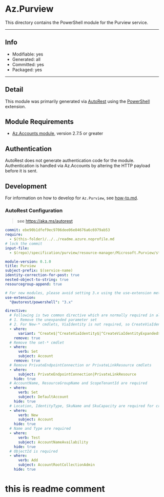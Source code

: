 <!-- region Generated -->
# Az.Purview
This directory contains the PowerShell module for the Purview service.

---
## Info
- Modifiable: yes
- Generated: all
- Committed: yes
- Packaged: yes

---
## Detail
This module was primarily generated via [AutoRest](https://github.com/Azure/autorest) using the [PowerShell](https://github.com/Azure/autorest.powershell) extension.

## Module Requirements
- [Az.Accounts module](https://www.powershellgallery.com/packages/Az.Accounts/), version 2.7.5 or greater

## Authentication
AutoRest does not generate authentication code for the module. Authentication is handled via Az.Accounts by altering the HTTP payload before it is sent.

## Development
For information on how to develop for `Az.Purview`, see [how-to.md](how-to.md).
<!-- endregion -->

### AutoRest Configuration
> see https://aka.ms/autorest

``` yaml
commit: ebe90b1dfef9ec9706dee06e84676a6c6979ab53
require:
  - $(this-folder)/../../readme.azure.noprofile.md
# lock the commit
input-file:
  - $(repo)/specification/purview/resource-manager/Microsoft.Purview/stable/2021-07-01/purview.json 

module-version: 0.1.0
title: Purview
subject-prefix: $(service-name)
identity-correction-for-post: true 
nested-object-to-string: true
resourcegroup-append: true

# For new modules, please avoid setting 3.x using the use-extension method and instead, use 4.x as the default option
use-extension:
  "@autorest/powershell": "3.x"

directive:
  # Following is two common directive which are normally required in all the RPs
  # 1. Remove the unexpanded parameter set
  # 2. For New-* cmdlets, ViaIdentity is not required, so CreateViaIdentityExpanded is removed as well
  - where:
      variant: ^Create$|^CreateViaIdentity$|^CreateViaIdentityExpanded$|^Update$|^UpdateViaIdentity$|^Check$|^CheckViaIdentity$|^CheckViaIdentityExpanded$|^Set$|^AddViaIdentity$|^Add$
    remove: true
  # Remove the set-* cmdlet
  - where:
      verb: Set
      subject: Account
    remove: true
  # Remove PrivateEndpointConnection or PrivateLinkResource cmdlets
  - where:
      subject: PrivateEndpointConnection|PrivateLinkResource
    hide: true
  # AccountName, ResourceGroupName and ScopeTenantId are required
  - where:
      verb: Set
      subject: DefaultAccount
    hide: true
  # Location, IdentityType, SkuName and SkuCapacity are required for creating an account
  - where:
      verb: New
      subject: Account
    hide: true
  # Name and Type are required
  - where:
      verb: Test
      subject: AccountNameAvailability
    hide: true
  # ObjectId is required
  - where:
      verb: Add
      subject: AccountRootCollectionAdmin
    hide: true
```

# this is readme comment
